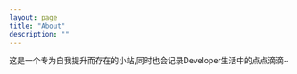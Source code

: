 ```yaml
---
layout: page
title: "About"
description: "" 
---
```


这是一个专为自我提升而存在的小站,同时也会记录Developer生活中的点点滴滴~





